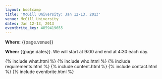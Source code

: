 ```yaml
---
layout: bootcamp
title: 'McGill University: Jan 12-13, 2013'
venue: McGill University
dates: Jan 12-13, 2013
eventbrite_key: 4859419655
---
```

**Where:** {{page.venue}}

**When:** {{page.dates}}. We will start at 9:00 and end at 4:30 each day.

{% include what.html %}
{% include who.html %}
{% include requirements.html %}
{% include content.html %}
{% include contact.html %}
{% include eventbrite.html %}
